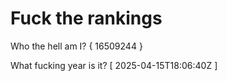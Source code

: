 # Fuck the rankings

Who the hell am I?
{ 16509244 }

What fucking year is it?
[ 2025-04-15T18:06:40Z ]
